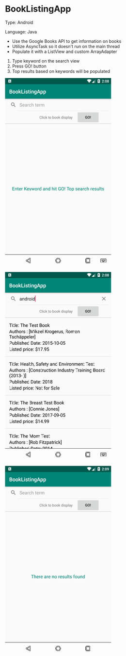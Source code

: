 # BookListingApp 
Type: Android

Language: Java

- Use the Google Books API to get information on books
- Utilize AsyncTask so it doesn't run on the main thread
- Populate it with a ListView and custom ArrayAdapter

1. Type keyword on the search view
2. Press GO! button
3. Top results based on keywords will be populated

![start image](https://github.com/EmmanuelHmar/BookListingApp/blob/master/app/src/main/res/drawable/screenshot-2019-01-06_02.08.11.109.png)

![start image](https://github.com/EmmanuelHmar/BookListingApp/blob/master/app/src/main/res/drawable/screenshot-2019-01-06_02.08.28.917.png)

![start image](https://github.com/EmmanuelHmar/BookListingApp/blob/master/app/src/main/res/drawable/screenshot-2019-01-06_02.10.09.904.png)
